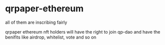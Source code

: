 # qrpaper-ethereum

all of them are inscribing fairly 

qrpaper ethereum nft holders will have the right to join qp-dao and have the benifits like airdrop, whitelist, vote and so on
